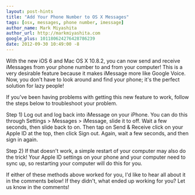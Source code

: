 ```yaml
---
layout: post-hints
title: "Add Your Phone Number to OS X Messages"
tags: [osx, messages, phone number, imessage]
author_name: Mark Miyashita
author_url: http://markmiyashita.com
google_plus: 101180624276428786239
date: 2012-09-30 10:49:00 -8
---
```


With the new iOS 6 and Mac OS X 10.8.2, you can now send and receive iMessages from your phone number to and from your computer! This is a very desirable feature because it makes iMessage more like Google Voice. Now, you don't have to look around and find your phone; it's the perfect solution for lazy people!

If you've been having problems with getting this new feature to work, follow the steps below to troubleshoot your problem.

Step 1) Log out and log back into iMessage on your iPhone. You can do this through Settings > Messages > iMessage, slide it to off. Wait a few seconds, then slide back to on. Then tap on Send & Receive click on your Apple ID at the top, then click Sign out. Again, wait a few seconds, and then sign in again.

Step 2) If that doesn't work, a simple restart of your computer may also do the trick! Your Apple ID settings on your phone and your computer need to sync up, so restarting your computer will do this for you. 

If either of these methods above worked for you, I'd like to hear all about it in the comments below! If they didn't, what ended up working for you? Let us know in the comments!
